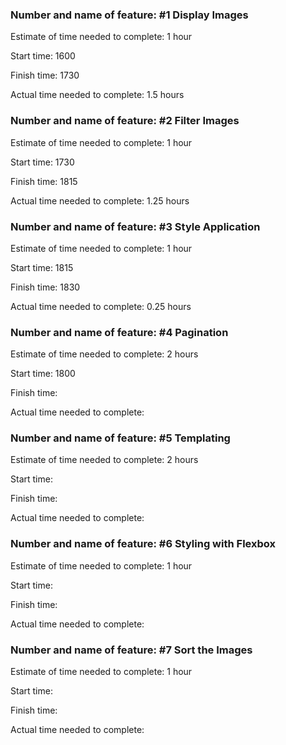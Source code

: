 ### Number and name of feature: #1 Display Images

Estimate of time needed to complete: 1 hour

Start time: 1600

Finish time: 1730

Actual time needed to complete: 1.5 hours


### Number and name of feature: #2 Filter Images

Estimate of time needed to complete: 1 hour

Start time: 1730

Finish time: 1815

Actual time needed to complete: 1.25 hours


### Number and name of feature: #3 Style Application

Estimate of time needed to complete: 1 hour

Start time: 1815

Finish time: 1830

Actual time needed to complete: 0.25 hours


### Number and name of feature: #4 Pagination

Estimate of time needed to complete: 2 hours

Start time: 1800

Finish time: 

Actual time needed to complete: 


### Number and name of feature: #5 Templating

Estimate of time needed to complete: 2 hours

Start time: 

Finish time: 

Actual time needed to complete: 


### Number and name of feature: #6 Styling with Flexbox

Estimate of time needed to complete: 1 hour

Start time: 

Finish time: 

Actual time needed to complete: 



### Number and name of feature: #7 Sort the Images

Estimate of time needed to complete: 1 hour

Start time: 

Finish time: 

Actual time needed to complete: 